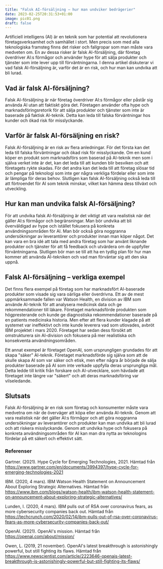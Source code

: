 ```yaml
---
title: "Falsk AI-försäljning – hur man undviker bedrägerier"
date: 2023-02-25T20:31:53+01:00
image: pic01.png
draft: false
---
```


Artificiell intelligens (AI) är en teknik som har potential att revolutionera företagsverksamhet och samhället i stort. Men precis som med alla teknologiska framsteg finns det risker och fallgropar som man måste vara medveten om. En av dessa risker är falsk AI-försäljning, där företag överdriver AI:s förmågor och använder hype för att sälja produkter och tjänster som inte lever upp till förväntningarna. I denna artikel diskuterar vi vad falsk AI-försäljning är, varför det är en risk, och hur man kan undvika att bli lurad.

## Vad är falsk AI-försäljning?

Falsk AI-försäljning är när företag överdriver AI:s förmågor eller påstår sig använda AI utan att faktiskt göra det. Företagen använder ofta hype och marknadsföringsretorik för att sälja produkter och tjänster som inte är baserade på faktisk AI-teknik. Detta kan leda till falska förväntningar hos kunder och ökad risk för misslyckande.

## Varför är falsk AI-försäljning en risk?

Falsk AI-försäljning är en risk av flera anledningar. För det första kan det leda till falska förväntningar och ökad risk för misslyckande. Om en kund köper en produkt som marknadsförs som baserad på AI-teknik men som i själva verket inte är det, kan det leda till att kunden blir besviken och att företagets rykte skadas. För det andra kan det leda till att företag slösar tid och pengar på teknologi som inte ger några verkliga fördelar eller som inte är lämpliga för deras behov. Slutligen kan falsk AI-försäljning också leda till att förtroendet för AI som teknik minskar, vilket kan hämma dess tillväxt och utveckling.

## Hur kan man undvika falsk AI-försäljning?

För att undvika falsk AI-försäljning är det viktigt att vara realistisk när det gäller AI:s förmågor och begränsningar. Man bör undvika att bli överväldigad av hype och istället fokusera på konkreta användningsområden för AI. Man bör också göra noggranna undersökningar av leverantörer och produkter innan man köper något. Det kan vara en bra idé att tala med andra företag som har använt liknande produkter och tjänster för att få feedback och utvärdera om de uppfyller förväntningarna. Slutligen bör man se till att ha en tydlig plan för hur man kommer att använda AI-tekniken och vad man förväntar sig att den ska uppnå.

## Falsk AI-försäljning – verkliga exempel

Det finns flera exempel på företag som har marknadsfört AI-baserade produkter som visade sig vara oärliga eller överdrivna. Ett av de mest uppmärksammade fallen var Watson Health, en division av IBM som använde AI-teknik för att analysera medicinsk data och ge rekommendationer till läkare. Företaget marknadsförde produkten som högpresterande och kunde ge diagnostiska rekommendationer baserade på en patients medicinska historia. Men efter att flera kunder klagade på att systemet var ineffektivt och inte kunde leverera vad som utlovades, avbröt IBM projektet i mars 2020. Företaget har sedan dess försökt att omstrukturera sin AI-division och fokusera på mer realistiska och konsekventa användningsområden.

Ett annat exempel är företaget OpenAI, som ursprungligen grundades för att skapa "säker" AI-teknik. Företaget marknadsförde sig själva som att de skulle skapa AI som var säker och etisk, men efter några år började de sälja produkter baserade på AI som inte verkade uppfylla deras ursprungliga mål. Detta ledde till kritik från forskare och AI-utvecklare, som hävdade att företaget inte längre var "säkert" och att deras marknadsföring var vilseledande.

## Slutsats

Falsk AI-försäljning är en risk som företag och konsumenter måste vara medvetna om när de överväger att köpa eller använda AI-teknik. Genom att vara realistisk när det gäller AI:s förmågor och att göra noggranna undersökningar av leverantörer och produkter kan man undvika att bli lurad och att riskera misslyckande. Genom att undvika hype och fokusera på konkreta användningsområden för AI kan man dra nytta av teknologins fördelar på ett säkert och effektivt sätt.

### Referenser
Gartner. (2021). Hype Cycle for Emerging Technologies, 2021. Hämtad från https://www.gartner.com/en/documents/3994397/hype-cycle-for-emerging-technologies-2021

IBM. (2020, 4 mars). IBM Watson Health Statement on Announcement About Exploring Strategic Alternatives. Hämtad från https://www.ibm.com/blogs/watson-health/ibm-watson-health-statement-on-announcement-about-exploring-strategic-alternatives/

Lunden, I. (2020, 4 mars). IBM pulls out of RSA over coronavirus fears, as more cybersecurity companies back out. Hämtad från https://techcrunch.com/2020/02/14/ibm-pulls-out-of-rsa-over-coronavirus-fears-as-more-cybersecurity-companies-back-out/

OpenAI. (2021). OpenAI's mission. Hämtad från https://openai.com/about/mission/

Owen, L. (2019, 21 november). OpenAI's latest breakthrough is astonishingly powerful, but still fighting its flaws. Hämtad från https://www.newscientist.com/article/2223646-openais-latest-breakthrough-is-astonishingly-powerful-but-still-fighting-its-flaws/
